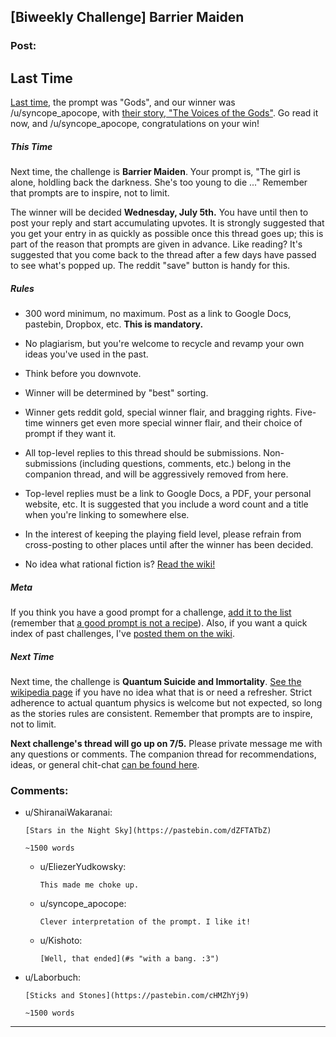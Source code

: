 ## [Biweekly Challenge] Barrier Maiden

### Post:

## Last Time

[Last time,](https://www.reddit.com/r/rational/comments/6fxuzy/biweekly_challenge_gods/) the prompt was "Gods", and our winner was /u/syncope_apocope, with [their story, "The Voices of the Gods"](https://www.reddit.com/r/rational/comments/6fxuzy/biweekly_challenge_gods/dipu19u/). Go read it now, and /u/syncope_apocope, congratulations on your win!

##### This Time

Next time, the challenge is **Barrier Maiden**. Your prompt is, "The girl is alone, holdling back the darkness. She's too young to die ..." Remember that prompts are to inspire, not to limit.

The winner will be decided **Wednesday, July 5th.** You have until then to post your reply and start accumulating upvotes. It is strongly suggested that you get your entry in as quickly as possible once this thread goes up; this is part of the reason that prompts are given in advance. Like reading? It's suggested that you come back to the thread after a few days have passed to see what's popped up. The reddit "save" button is handy for this.

##### Rules

* 300 word minimum, no maximum. Post as a link to Google Docs, pastebin, Dropbox, etc. **This is mandatory.**

* No plagiarism, but you're welcome to recycle and revamp your own ideas you've used in the past.

* Think before you downvote.

* Winner will be determined by "best" sorting.

* Winner gets reddit gold, special winner flair, and bragging rights. Five-time winners get even more special winner flair, and their choice of prompt if they want it.

* All top-level replies to this thread should be submissions. Non-submissions (including questions, comments, etc.) belong in the companion thread, and will be aggressively removed from here.

* Top-level replies must be a link to Google Docs, a PDF, your personal website, etc. It is suggested that you include a word count and a title when you're linking to somewhere else.

* In the interest of keeping the playing field level, please refrain from cross-posting to other places until after the winner has been decided.

* No idea what rational fiction is? [Read the wiki!](http://www.reddit.com/r/rational/wiki/index)

##### Meta

If you think you have a good prompt for a challenge, [add it to the list](https://docs.google.com/spreadsheets/d/1B6HaZc8FYkr6l6Q4cwBc9_-Yq1g0f_HmdHK5L1tbEbA/edit?usp=sharing) (remember that [a good prompt is not a recipe](http://www.reddit.com/r/WritingPrompts/wiki/prompts?src=RECIPE)). Also, if you want a quick index of past challenges, I've [posted them on the wiki](https://www.reddit.com/r/rational/wiki/weeklychallenge).

##### Next Time

Next time, the challenge is **Quantum Suicide and Immortality**. [See the wikipedia page](https://en.wikipedia.org/wiki/Quantum_suicide_and_immortality) if you have no idea what that is or need a refresher. Strict adherence to actual quantum physics is welcome but not expected, so long as the stories rules are consistent. Remember that prompts are to inspire, not to limit.

**Next challenge's thread will go up on 7/5.** Please private message me with any questions or comments. The companion thread for recommendations, ideas, or general chit-chat [can be found here](https://www.reddit.com/r/rational/comments/6iqzof/challenge_companion_barrier_maiden/).

### Comments:

- u/ShiranaiWakaranai:
  ```
  [Stars in the Night Sky](https://pastebin.com/dZFTATbZ)

  ~1500 words
  ```

  - u/EliezerYudkowsky:
    ```
    This made me choke up.
    ```

  - u/syncope_apocope:
    ```
    Clever interpretation of the prompt. I like it!
    ```

  - u/Kishoto:
    ```
    [Well, that ended](#s "with a bang. :3")
    ```

- u/Laborbuch:
  ```
  [Sticks and Stones](https://pastebin.com/cHMZhYj9)

  ~1500 words
  ```

---

